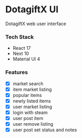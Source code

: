 # DotagiftX UI

DotagiftX web user interface

### Tech Stack

- React 17
- Next 10
- Material UI 4

### Features

- [x] market search
- [x] item market listing
- [x] popular items
- [x] newly listed items
- [x] user market listing
- [x] login with steam
- [x] user post item
- [x] user remove listing
- [x] user post set status and notes
